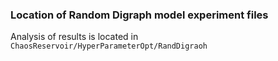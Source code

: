 ### Location of Random Digraph model experiment files
Analysis of results is located in `ChaosReservoir/HyperParameterOpt/RandDigraoh`
